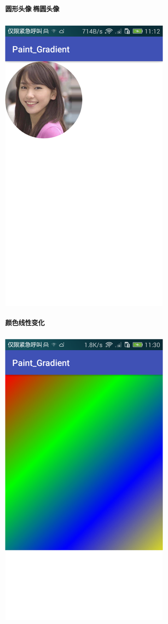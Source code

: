 ## 圆形头像 椭圆头像
![Alt text](/screenshot/device-2017-10-09-111252.png)
==
## 颜色线性变化
![颜色线性变化](/screenshot/device-2017-10-09-113009.png)
==